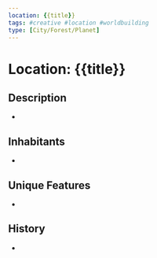 ```yaml
---
location: {{title}}
tags: #creative #location #worldbuilding
type: [City/Forest/Planet]
---
```

# Location: {{title}}

## Description
- 

## Inhabitants
- 

## Unique Features
- 

## History
-